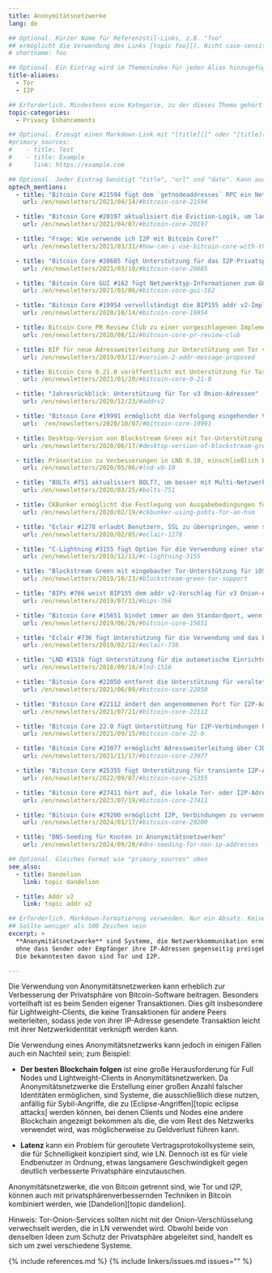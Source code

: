 ```yaml
---
title: Anonymitätsnetzwerke
lang: de

## Optional. Kürzer Name für Referenzstil-Links, z.B. "foo"
## ermöglicht die Verwendung des Links [topic foo][]. Nicht case-sensitive
# shortname: foo

## Optional. Ein Eintrag wird im Themenindex für jeden Alias hinzugefügt
title-aliases:
  - Tor
  - I2P

## Erforderlich. Mindestens eine Kategorie, zu der dieses Thema gehört
topic-categories:
  - Privacy Enhancements

## Optional. Erzeugt einen Markdown-Link mit "[title][]" oder "[title](link)"
#primary_sources:
#    - title: Test
#    - title: Example
#      link: https://example.com

## Optional. Jeder Eintrag benötigt "title", "url" und "date". Kann auch "feature: true" verwenden, um Einträge hervorzuheben
optech_mentions:
  - title: "Bitcoin Core #21594 fügt dem `getnodeaddresses` RPC ein Netzwerktyp-Feld hinzu"
    url: /en/newsletters/2021/04/14/#bitcoin-core-21594

  - title: "Bitcoin Core #20197 aktualisiert die Eviction-Logik, um langlebige Onion-Peers beizubehalten"
    url: /en/newsletters/2021/04/07/#bitcoin-core-20197

  - title: "Frage: Wie verwende ich I2P mit Bitcoin Core?"
    url: /en/newsletters/2021/03/31/#how-can-i-use-bitcoin-core-with-the-anonymous-network-protocol-i2p

  - title: "Bitcoin Core #20685 fügt Unterstützung für das I2P-Privatsphärenetzwerk hinzu"
    url: /en/newsletters/2021/03/10/#bitcoin-core-20685

  - title: "Bitcoin Core GUI #162 fügt Netzwerktyp-Informationen zum GUI-Peers-Fenster hinzu"
    url: /en/newsletters/2021/01/06/#bitcoin-core-gui-162

  - title: "Bitcoin Core #19954 vervollständigt die BIP155 addr v2-Implementierung"
    url: /en/newsletters/2020/10/14/#bitcoin-core-19954

  - title: Bitcoin Core PR Review Club zu einer vorgeschlagenen Implementierung von BIP155 addr v2
    url: /en/newsletters/2020/08/12/#bitcoin-core-pr-review-club

  - title: BIP für neue Adressweiterleitung zur Unterstützung von Tor v3 Onion-Adressen
    url: /en/newsletters/2019/03/12/#version-2-addr-message-proposed

  - title: Bitcoin Core 0.21.0 veröffentlicht mit Unterstützung für Tor v3 Onion-Adressen
    url: /en/newsletters/2021/01/20/#bitcoin-core-0-21-0

  - title: "Jahresrückblick: Unterstützung für Tor v3 Onion-Adressen"
    url: /en/newsletters/2020/12/23/#addrv2

  - title: "Bitcoin Core #19991 ermöglicht die Verfolgung eingehender Verbindungen von Onion-Peers"
    url:  /en/newsletters/2020/10/07/#bitcoin-core-19991

  - title: Desktop-Version von Blockstream Green mit Tor-Unterstützung veröffentlicht
    url: /en/newsletters/2020/06/17/#desktop-version-of-blockstream-green-wallet

  - title: Präsentation zu Verbesserungen in LND 0.10, einschließlich besserer Tor-Unterstützung
    url: /en/newsletters/2020/05/06/#lnd-v0-10

  - title: "BOLTs #751 aktualisiert BOLT7, um besser mit Multi-Netzwerk-Knotenankündigungen umzugehen"
    url: /en/newsletters/2020/03/25/#bolts-751

  - title: CKBunker ermöglicht die Festlegung von Ausgabebedingungen für eine Tor-fähige Coldcard
    url: /en/newsletters/2020/02/19/#ckbunker-using-psbts-for-an-hsm

  - title: "Eclair #1278 erlaubt Benutzern, SSL zu überspringen, wenn sie einen Onion-Service verwenden"
    url: /en/newsletters/2020/02/05/#eclair-1278

  - title: "C-Lightning #3155 fügt Option für die Verwendung einer statischen Onion-Service-Adresse hinzu"
    url: /en/newsletters/2019/12/11/#c-lightning-3155

  - title: "Blockstream Green mit eingebauter Tor-Unterstützung für iOS und Android"
    url: /en/newsletters/2019/10/23/#blockstream-green-tor-support

  - title: "BIPs #766 weist BIP155 dem addr v2-Vorschlag für v3 Onion-Adressen zu"
    url: /en/newsletters/2019/07/31/#bips-766

  - title: "Bitcoin Core #15651 bindet immer an den Standardport, wenn auf Tor gehört wird"
    url: /en/newsletters/2019/06/26/#bitcoin-core-15651

  - title: "Eclair #736 fügt Unterstützung für die Verwendung und das Einrichten eines Onion-Service hinzu"
    url: /en/newsletters/2019/02/12/#eclair-736

  - title: "LND #1516 fügt Unterstützung für die automatische Einrichtung eines v3 Onion-Service hinzu"
    url: /en/newsletters/2018/09/18/#lnd-1516

  - title: "Bitcoin Core #22050 entfernt die Unterstützung für veraltete Version 2 Tor Onion-Services"
    url: /en/newsletters/2021/06/09/#bitcoin-core-22050

  - title: "Bitcoin Core #22112 ändert den angenommenen Port für I2P-Adressen auf 0 statt 8333"
    url: /en/newsletters/2021/07/21/#bitcoin-core-22112

  - title: "Bitcoin Core 22.0 fügt Unterstützung für I2P-Verbindungen hinzu und entfernt v2 Tor-Verbindungen"
    url: /en/newsletters/2021/09/15/#bitcoin-core-22-0

  - title: "Bitcoin Core #23077 ermöglicht Adressweiterleitung über CJDNS"
    url: /en/newsletters/2021/11/17/#bitcoin-core-23077

  - title: "Bitcoin Core #25355 fügt Unterstützung für transiente I2P-Adressen hinzu"
    url: /en/newsletters/2022/09/07/#bitcoin-core-25355

  - title: "Bitcoin Core #27411 hört auf, die lokale Tor- oder I2P-Adresse des Knotens in anderen Netzwerken bekannt zu geben"
    url: /en/newsletters/2023/07/19/#bitcoin-core-27411

  - title: "Bitcoin Core #29200 ermöglicht I2P, Verbindungen zu verwenden, die sowohl mit ECIES-X25519 als auch mit ElGamal verschlüsselt sind"
    url: /en/newsletters/2024/01/17/#bitcoin-core-29200

  - title: "DNS-Seeding für Knoten in Anonymitätsnetzwerken"
    url: /en/newsletters/2024/09/20/#dns-seeding-for-non-ip-addresses

## Optional. Gleiches Format wie "primary_sources" oben
see_also:
  - title: Dandelion
    link: topic dandelion

  - title: Addr v2
    link: topic addr v2

## Erforderlich. Markdown-Formatierung verwenden. Nur ein Absatz. Keine Links erlaubt.
## Sollte weniger als 500 Zeichen sein
excerpt: >
  **Anonymitätsnetzwerke** sind Systeme, die Netzwerkkommunikation ermöglichen,
  ohne dass Sender oder Empfänger ihre IP-Adressen gegenseitig preisgeben müssen.
  Die bekanntesten davon sind Tor und I2P.

---
```


Die Verwendung von Anonymitätsnetzwerken kann erheblich zur Verbesserung der Privatsphäre von Bitcoin-Software beitragen. Besonders vorteilhaft ist es beim Senden eigener Transaktionen. Dies gilt insbesondere für Lightweight-Clients, die keine Transaktionen für andere Peers weiterleiten, sodass jede von ihrer IP-Adresse gesendete Transaktion leicht mit ihrer Netzwerkidentität verknüpft werden kann.

Die Verwendung eines Anonymitätsnetzwerks kann jedoch in einigen Fällen auch ein Nachteil sein; zum Beispiel:

- **Der besten Blockchain folgen** ist eine große Herausforderung für Full Nodes und Lightweight-Clients in Anonymitätsnetzwerken. Da Anonymitätsnetzwerke die Erstellung einer großen Anzahl falscher Identitäten ermöglichen, sind Systeme, die ausschließlich diese nutzen, anfällig für Sybil-Angriffe, die zu [Eclipse-Angriffen][topic eclipse attacks] werden können, bei denen Clients und Nodes eine andere Blockchain angezeigt bekommen als die, die vom Rest des Netzwerks verwendet wird, was möglicherweise zu Geldverlust führen kann.

- **Latenz** kann ein Problem für geroutete Vertragsprotokollsysteme sein, die für Schnelligkeit konzipiert sind, wie LN. Dennoch ist es für viele Endbenutzer in Ordnung, etwas langsamere Geschwindigkeit gegen deutlich verbesserte Privatsphäre einzutauschen.

Anonymitätsnetzwerke, die von Bitcoin getrennt sind, wie Tor und I2P, können auch mit privatsphärenverbessernden Techniken in Bitcoin kombiniert werden, wie [Dandelion][topic dandelion].

Hinweis: Tor-Onion-Services sollten nicht mit der Onion-Verschlüsselung verwechselt werden, die in LN verwendet wird. Obwohl beide von denselben Ideen zum Schutz der Privatsphäre abgeleitet sind, handelt es sich um zwei verschiedene Systeme.

{% include references.md %}
{% include linkers/issues.md issues="" %}
